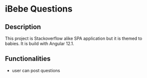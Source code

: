# iBebe Questions

## Description

This project is Stackoverflow alike SPA application but it is themed to babies. It is build with Angular 12.1.

## Functionalities

- user can post questions
